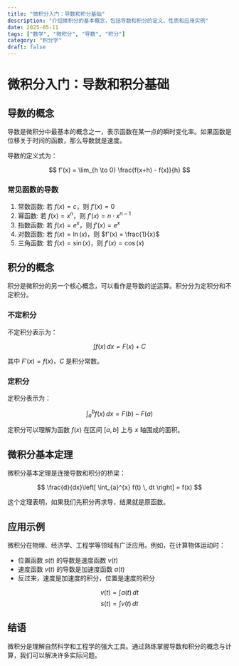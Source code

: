 ```yaml
---
title: "微积分入门：导数和积分基础"
description: "介绍微积分的基本概念，包括导数和积分的定义、性质和应用实例"
date: 2025-05-11
tags: ["数学", "微积分", "导数", "积分"]
category: "积分学"
draft: false
---
```


# 微积分入门：导数和积分基础

## 导数的概念

导数是微积分中最基本的概念之一，表示函数在某一点的瞬时变化率。如果函数是位移关于时间的函数，那么导数就是速度。

导数的定义式为：

$$ f'(x) = \lim_{h \to 0} \frac{f(x+h) - f(x)}{h} $$

### 常见函数的导数

1. 常数函数: 若 $f(x) = c$，则 $f'(x) = 0$
2. 幂函数: 若 $f(x) = x^n$，则 $f'(x) = n \cdot x^{n-1}$
3. 指数函数: 若 $f(x) = e^x$，则 $f'(x) = e^x$
4. 对数函数: 若 $f(x) = \ln(x)$，则 $f'(x) = \frac{1}{x}$
5. 三角函数: 若 $f(x) = \sin(x)$，则 $f'(x) = \cos(x)$

## 积分的概念

积分是微积分的另一个核心概念，可以看作是导数的逆运算。积分分为定积分和不定积分。

### 不定积分

不定积分表示为：

$$ \int f(x) \, dx = F(x) + C $$

其中 $F'(x) = f(x)$，$C$ 是积分常数。

### 定积分

定积分表示为：

$$ \int_{a}^{b} f(x) \, dx = F(b) - F(a) $$

定积分可以理解为函数 $f(x)$ 在区间 $[a,b]$ 上与 $x$ 轴围成的面积。

## 微积分基本定理

微积分基本定理是连接导数和积分的桥梁：

$$ \frac{d}{dx}\left[ \int_{a}^{x} f(t) \, dt \right] = f(x) $$

这个定理表明，如果我们先积分再求导，结果就是原函数。

## 应用示例

微积分在物理、经济学、工程学等领域有广泛应用。例如，在计算物体运动时：

- 位置函数 $s(t)$ 的导数是速度函数 $v(t)$
- 速度函数 $v(t)$ 的导数是加速度函数 $a(t)$
- 反过来，速度是加速度的积分，位置是速度的积分

$$ v(t) = \int a(t) \, dt $$
$$ s(t) = \int v(t) \, dt $$

## 结语

微积分是理解自然科学和工程学的强大工具。通过熟练掌握导数和积分的概念与计算，我们可以解决许多实际问题。